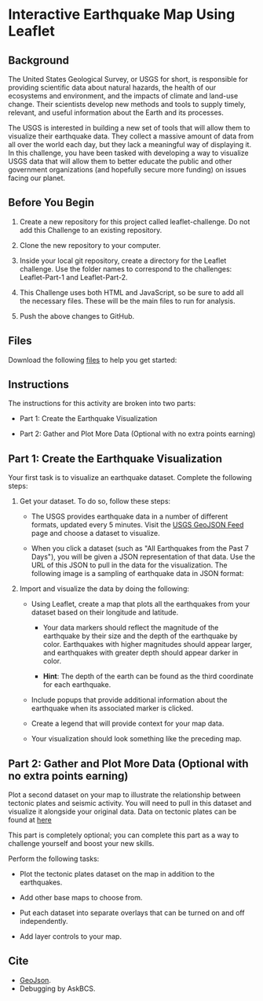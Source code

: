 # Interactive Earthquake Map Using Leaflet

## Background
The United States Geological Survey, or USGS for short, is responsible for providing scientific data about natural hazards, the health of our ecosystems and environment, and the impacts of climate and land-use change. Their scientists develop new methods and tools to supply timely, relevant, and useful information about the Earth and its processes.

The USGS is interested in building a new set of tools that will allow them to visualize their earthquake data. They collect a massive amount of data from all over the world each day, but they lack a meaningful way of displaying it. In this challenge, you have been tasked with developing a way to visualize USGS data that will allow them to better educate the public and other government organizations (and hopefully secure more funding) on issues facing our planet.

## Before You Begin
1. Create a new repository for this project called leaflet-challenge. Do not add this Challenge to an existing repository.

2. Clone the new repository to your computer.

3. Inside your local git repository, create a directory for the Leaflet challenge. Use the folder names to correspond to the challenges: Leaflet-Part-1 and Leaflet-Part-2.

4. This Challenge uses both HTML and JavaScript, so be sure to add all the necessary files. These will be the main files to run for analysis.

5. Push the above changes to GitHub.

## Files
Download the following [files](./Leaflet-Part-1) to help you get started:

## Instructions
The instructions for this activity are broken into two parts:

- Part 1: Create the Earthquake Visualization

- Part 2: Gather and Plot More Data (Optional with no extra points earning)

## Part 1: Create the Earthquake Visualization

Your first task is to visualize an earthquake dataset. Complete the following steps:

1. Get your dataset. To do so, follow these steps:

    - The USGS provides earthquake data in a number of different formats, updated every 5 minutes. Visit the [USGS GeoJSON Feed](https://earthquake.usgs.gov/earthquakes/feed/v1.0/geojson.php)  page and choose a dataset to visualize.

    - When you click a dataset (such as "All Earthquakes from the Past 7 Days"), you will be given a JSON representation of that data. Use the URL of this JSON to pull in the data for the visualization. The following image is a sampling of earthquake data in JSON format:


2. Import and visualize the data by doing the following:

    - Using Leaflet, create a map that plots all the earthquakes from your dataset based on their longitude and latitude.

        - Your data markers should reflect the magnitude of the earthquake by their size and the depth of the earthquake by color. Earthquakes with higher magnitudes should appear larger, and earthquakes with greater depth should appear darker in color.

        - **Hint**: The depth of the earth can be found as the third coordinate for each earthquake.

    - Include popups that provide additional information about the earthquake when its associated marker is clicked.

    - Create a legend that will provide context for your map data.

    - Your visualization should look something like the preceding map.
## Part 2: Gather and Plot More Data (Optional with no extra points earning)
Plot a second dataset on your map to illustrate the relationship between tectonic plates and seismic activity. You will need to pull in this dataset and visualize it alongside your original data. Data on tectonic plates can be found at [here](https://github.com/fraxen/tectonicplates)

This part is completely optional; you can complete this part as a way to challenge yourself and boost your new skills.


Perform the following tasks:

- Plot the tectonic plates dataset on the map in addition to the earthquakes.

- Add other base maps to choose from.

- Put each dataset into separate overlays that can be turned on and off independently.

- Add layer controls to your map.

## Cite

- [GeoJson](https://leafletjs.com/examples/geojson/).  
- Debugging by AskBCS.
